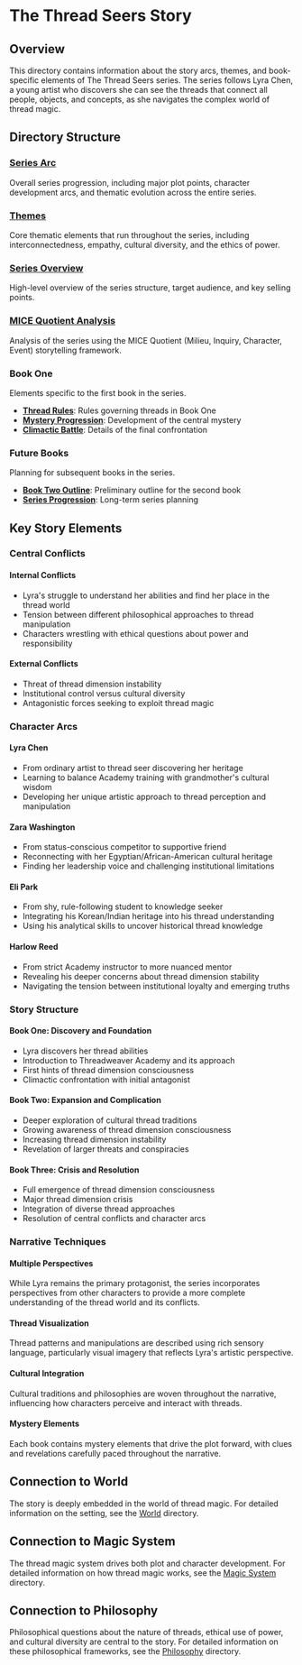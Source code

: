 # The Thread Seers Story

## Overview
This directory contains information about the story arcs, themes, and book-specific elements of The Thread Seers series. The series follows Lyra Chen, a young artist who discovers she can see the threads that connect all people, objects, and concepts, as she navigates the complex world of thread magic.

## Directory Structure

### [Series Arc](series_arc.md)
Overall series progression, including major plot points, character development arcs, and thematic evolution across the entire series.

### [Themes](themes.md)
Core thematic elements that run throughout the series, including interconnectedness, empathy, cultural diversity, and the ethics of power.

### [Series Overview](series_overview.md)
High-level overview of the series structure, target audience, and key selling points.

### [MICE Quotient Analysis](mice_quotient_analysis.md)
Analysis of the series using the MICE Quotient (Milieu, Inquiry, Character, Event) storytelling framework.

### Book One
Elements specific to the first book in the series.

- **[Thread Rules](book_one/book_one_thread_rules.md)**: Rules governing threads in Book One
- **[Mystery Progression](book_one/mystery_progression.md)**: Development of the central mystery
- **[Climactic Battle](book_one/climactic_battle.md)**: Details of the final confrontation

### Future Books
Planning for subsequent books in the series.

- **[Book Two Outline](future_books/book_two_outline.md)**: Preliminary outline for the second book
- **[Series Progression](future_books/series_progression.md)**: Long-term series planning

## Key Story Elements

### Central Conflicts

#### Internal Conflicts
- Lyra's struggle to understand her abilities and find her place in the thread world
- Tension between different philosophical approaches to thread manipulation
- Characters wrestling with ethical questions about power and responsibility

#### External Conflicts
- Threat of thread dimension instability
- Institutional control versus cultural diversity
- Antagonistic forces seeking to exploit thread magic

### Character Arcs

#### Lyra Chen
- From ordinary artist to thread seer discovering her heritage
- Learning to balance Academy training with grandmother's cultural wisdom
- Developing her unique artistic approach to thread perception and manipulation

#### Zara Washington
- From status-conscious competitor to supportive friend
- Reconnecting with her Egyptian/African-American cultural heritage
- Finding her leadership voice and challenging institutional limitations

#### Eli Park
- From shy, rule-following student to knowledge seeker
- Integrating his Korean/Indian heritage into his thread understanding
- Using his analytical skills to uncover historical thread knowledge

#### Harlow Reed
- From strict Academy instructor to more nuanced mentor
- Revealing his deeper concerns about thread dimension stability
- Navigating the tension between institutional loyalty and emerging truths

### Story Structure

#### Book One: Discovery and Foundation
- Lyra discovers her thread abilities
- Introduction to Threadweaver Academy and its approach
- First hints of thread dimension consciousness
- Climactic confrontation with initial antagonist

#### Book Two: Expansion and Complication
- Deeper exploration of cultural thread traditions
- Growing awareness of thread dimension consciousness
- Increasing thread dimension instability
- Revelation of larger threats and conspiracies

#### Book Three: Crisis and Resolution
- Full emergence of thread dimension consciousness
- Major thread dimension crisis
- Integration of diverse thread approaches
- Resolution of central conflicts and character arcs

### Narrative Techniques

#### Multiple Perspectives
While Lyra remains the primary protagonist, the series incorporates perspectives from other characters to provide a more complete understanding of the thread world and its conflicts.

#### Thread Visualization
Thread patterns and manipulations are described using rich sensory language, particularly visual imagery that reflects Lyra's artistic perspective.

#### Cultural Integration
Cultural traditions and philosophies are woven throughout the narrative, influencing how characters perceive and interact with threads.

#### Mystery Elements
Each book contains mystery elements that drive the plot forward, with clues and revelations carefully paced throughout the narrative.

## Connection to World
The story is deeply embedded in the world of thread magic. For detailed information on the setting, see the [World](/01_SERIES_BIBLE/world/) directory.

## Connection to Magic System
The thread magic system drives both plot and character development. For detailed information on how thread magic works, see the [Magic System](/01_SERIES_BIBLE/magic_system/) directory.

## Connection to Philosophy
Philosophical questions about the nature of threads, ethical use of power, and cultural diversity are central to the story. For detailed information on these philosophical frameworks, see the [Philosophy](/01_SERIES_BIBLE/philosophy/) directory.
